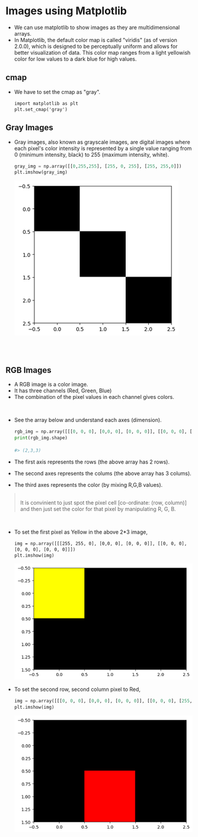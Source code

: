 # Images using Matplotlib

- We can use matplotlib to show images as they are multidimensional arrays.
- In Matplotlib, the default color map is called "viridis" (as of version 2.0.0), which is designed to be perceptually uniform and allows for better visualization of data. This color map ranges from a light yellowish color for low values to a dark blue for high values.

## cmap

- We have to set the cmap as "gray".

  ```
  import matplotlib as plt
  plt.set_cmap('gray')
  ```

## Gray Images

- Gray images, also known as grayscale images, are digital images where each pixel's color intensity is represented by a single value ranging from 0 (minimum intensity, black) to 255 (maximum intensity, white).

  ```py
  gray_img = np.array([[0,255,255], [255, 0, 255], [255, 255,0]])
  plt.imshow(gray_img)
  ```

  ![output](./_assets/1.png)

<br>
<br>

## RGB Images

- A RGB image is a color image.
- It has three channels (Red, Green, Blue)
- The combination of the pixel values in each channel gives colors.

<br>

- See the array below and understand each axes (dimension).

  ```py
  rgb_img = np.array([[[0, 0, 0], [0,0, 0], [0, 0, 0]], [[0, 0, 0], [0, 0, 0], [0, 0, 0]]])
  print(rgb_img.shape)

  #> (2,3,3)
  ```

- The first axis represents the rows (the above array has 2 rows).
- The second axes represents the colums (the above array has 3 colums).
- The third axes represents the color (by mixing R,G,B values).

> <br> It is convinient to just spot the pixel cell [co-ordinate: (row, column)] and then just set the color for that pixel by manipulating R, G, B.

<br>

- To set the first pixel as Yellow in the above 2\*3 image,

  ```
  img = np.array([[[255, 255, 0], [0,0, 0], [0, 0, 0]], [[0, 0, 0], [0, 0, 0], [0, 0, 0]]])
  plt.imshow(img)
  ```

  ![output](./_assets/2.png)

- To set the second row, second column pixel to Red,

  ```py
  img = np.array([[[0, 0, 0], [0,0, 0], [0, 0, 0]], [[0, 0, 0], [255, 0, 0], [0, 0, 0]]])
  plt.imshow(img)
  ```

  ![output](./_assets/3.png)
